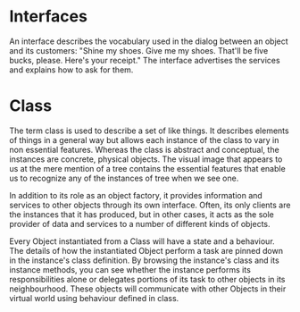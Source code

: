 # Interfaces #

An interface describes the vocabulary used in the dialog between an object and its customers: "Shine my shoes. Give me my shoes. That'll be five bucks, please. Here's your receipt." The interface advertises the services and explains how to ask for them.

# Class #

The term class is used to describe a set of like things. It describes elements of things in a general way but allows each instance of the class to vary in non essential features. Whereas the class is abstract and conceptual, the instances are concrete, physical objects. The visual image that appears to us at the mere mention of a tree contains the essential features that enable us to recognize any of the instances of tree when we see one. 

In addition to its role as an object factory, it provides information and services to other objects through its own interface. Often, its only clients are the instances that it has produced, but in other cases, it acts as the sole provider of data and services to a number of different kinds of objects.

Every Object instantiated from a Class will have a state and a behaviour. The details of how the instantiated Object perform a task are pinned down in the instance's class definition. By browsing the instance's class and its instance methods, you can see whether the instance performs its responsibilities alone or delegates portions of its task to other objects in its neighbourhood.
These objects will communicate with other Objects in their virtual world using behaviour defined in class. 


